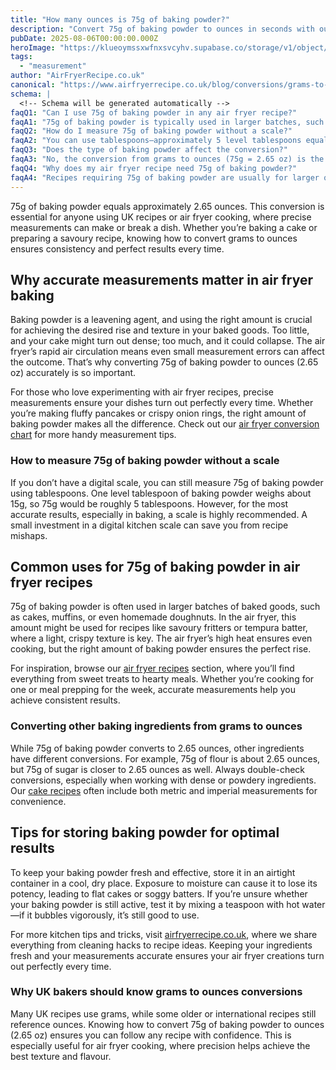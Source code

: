 ```yaml
---
title: "How many ounces is 75g of baking powder?"
description: "Convert 75g of baking powder to ounces in seconds with our easy guide. Perfect for air fryer recipes and precise baking measurements."
pubDate: 2025-08-06T00:00:00.000Z
heroImage: "https://klueoymssxwfnxsvcyhv.supabase.co/storage/v1/object/public/Shmucket/75g-baking-powder-to-ounces.webp"
tags:
  - "measurement"
author: "AirFryerRecipe.co.uk"
canonical: "https://www.airfryerrecipe.co.uk/blog/conversions/grams-to-ounces/75g-baking-powder-to-ounces"
schema: |
  <!-- Schema will be generated automatically -->
faqQ1: "Can I use 75g of baking powder in any air fryer recipe?"
faqA1: "75g of baking powder is typically used in larger batches, such as cakes or batters. Always check your recipe’s requirements, as using too much can affect taste and texture. For smaller portions, adjust the amount accordingly."
faqQ2: "How do I measure 75g of baking powder without a scale?"
faqA2: "You can use tablespoons—approximately 5 level tablespoons equal 75g. However, for accuracy, a digital scale is best. Scoop lightly to avoid packing the powder, which can lead to over-measuring."
faqQ3: "Does the type of baking powder affect the conversion?"
faqA3: "No, the conversion from grams to ounces (75g = 2.65 oz) is the same for all types of baking powder. However, double-acting baking powder may have different activation times, so follow your recipe’s instructions carefully."
faqQ4: "Why does my air fryer recipe need 75g of baking powder?"
faqA4: "Recipes requiring 75g of baking powder are usually for larger quantities or dishes needing extra lift, like sponges or fritters. The air fryer’s intense heat helps activate the baking powder quickly for a light, airy texture."
---
```

<p>75g of baking powder equals approximately 2.65 ounces. This conversion is essential for anyone using UK recipes or air fryer cooking, where precise measurements can make or break a dish. Whether you’re baking a cake or preparing a savoury recipe, knowing how to convert grams to ounces ensures consistency and perfect results every time.</p>  

<h2>Why accurate measurements matter in air fryer baking</h2>  
<p>Baking powder is a leavening agent, and using the right amount is crucial for achieving the desired rise and texture in your baked goods. Too little, and your cake might turn out dense; too much, and it could collapse. The air fryer’s rapid air circulation means even small measurement errors can affect the outcome. That’s why converting 75g of baking powder to ounces (2.65 oz) accurately is so important.</p>  
<p>For those who love experimenting with air fryer recipes, precise measurements ensure your dishes turn out perfectly every time. Whether you’re making fluffy pancakes or crispy onion rings, the right amount of baking powder makes all the difference. Check out our <a href=https://www.airfryerrecipe.co.uk/air-fryer-conversion-chart>air fryer conversion chart</a> for more handy measurement tips.</p>  

<h3>How to measure 75g of baking powder without a scale</h3>  
<p>If you don’t have a digital scale, you can still measure 75g of baking powder using tablespoons. One level tablespoon of baking powder weighs about 15g, so 75g would be roughly 5 tablespoons. However, for the most accurate results, especially in baking, a scale is highly recommended. A small investment in a digital kitchen scale can save you from recipe mishaps.</p>  

<h2>Common uses for 75g of baking powder in air fryer recipes</h2>  
<p>75g of baking powder is often used in larger batches of baked goods, such as cakes, muffins, or even homemade doughnuts. In the air fryer, this amount might be used for recipes like savoury fritters or tempura batter, where a light, crispy texture is key. The air fryer’s high heat ensures even cooking, but the right amount of baking powder ensures the perfect rise.</p>  
<p>For inspiration, browse our <a href=https://www.airfryerrecipe.co.uk/recipes>air fryer recipes</a> section, where you’ll find everything from sweet treats to hearty meals. Whether you’re cooking for one or meal prepping for the week, accurate measurements help you achieve consistent results.</p>  

<h3>Converting other baking ingredients from grams to ounces</h3>  
<p>While 75g of baking powder converts to 2.65 ounces, other ingredients have different conversions. For example, 75g of flour is about 2.65 ounces, but 75g of sugar is closer to 2.65 ounces as well. Always double-check conversions, especially when working with dense or powdery ingredients. Our <a href=https://www.airfryerrecipe.co.uk/recipe-category/cakes>cake recipes</a> often include both metric and imperial measurements for convenience.</p>  

<h2>Tips for storing baking powder for optimal results</h2>  
<p>To keep your baking powder fresh and effective, store it in an airtight container in a cool, dry place. Exposure to moisture can cause it to lose its potency, leading to flat cakes or soggy batters. If you’re unsure whether your baking powder is still active, test it by mixing a teaspoon with hot water—if it bubbles vigorously, it’s still good to use.</p>  
<p>For more kitchen tips and tricks, visit <a href=https://www.airfryerrecipe.co.uk>airfryerrecipe.co.uk</a>, where we share everything from cleaning hacks to recipe ideas. Keeping your ingredients fresh and your measurements accurate ensures your air fryer creations turn out perfectly every time.</p>  

<h3>Why UK bakers should know grams to ounces conversions</h3>  
<p>Many UK recipes use grams, while some older or international recipes still reference ounces. Knowing how to convert 75g of baking powder to ounces (2.65 oz) ensures you can follow any recipe with confidence. This is especially useful for air fryer cooking, where precision helps achieve the best texture and flavour.</p>
